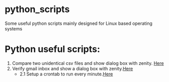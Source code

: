 # python_scripts
Some useful python scripts mainly designed for Linux based operating systems

# Python useful scripts:

1. Compare two unidentical csv files and show dialog box with zenity. [Here](compare_two_csv_files.py)
2. Verify gmail inbox and show a dialog box with zenity.[Here](verify_gmail.py)
	- 2.1 Setup a crontab to run every minute.[Here](verify_gmail_crontab)
